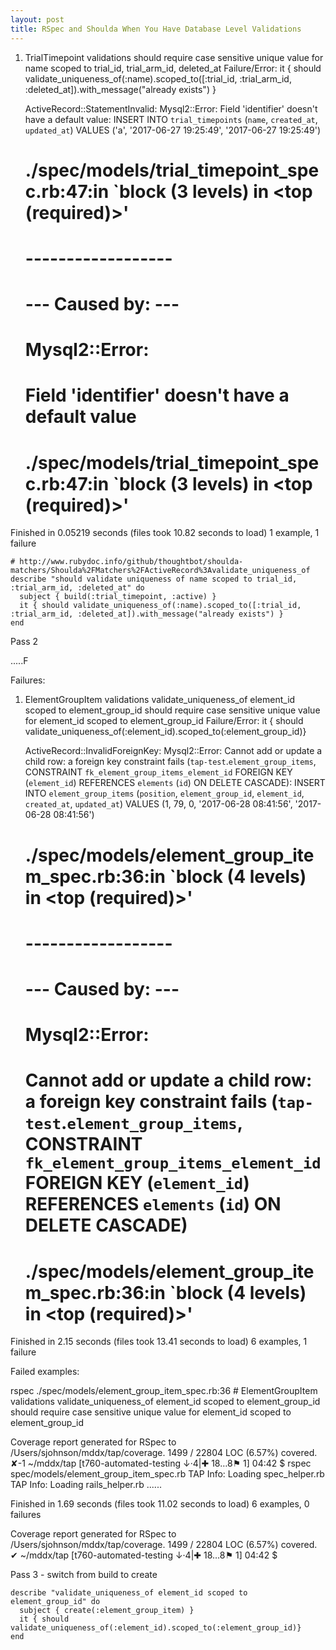 ```yaml
---
layout: post
title: RSpec and Shoulda When You Have Database Level Validations
---
```


  1) TrialTimepoint validations should require case sensitive unique value for name scoped to trial_id, trial_arm_id, deleted_at
     Failure/Error: it { should validate_uniqueness_of(:name).scoped_to([:trial_id, :trial_arm_id, :deleted_at]).with_message("already exists") }

     ActiveRecord::StatementInvalid:
       Mysql2::Error: Field 'identifier' doesn't have a default value: INSERT INTO `trial_timepoints` (`name`, `created_at`, `updated_at`) VALUES ('a', '2017-06-27 19:25:49', '2017-06-27 19:25:49')
     # ./spec/models/trial_timepoint_spec.rb:47:in `block (3 levels) in <top (required)>'
     # ------------------
     # --- Caused by: ---
     # Mysql2::Error:
     #   Field 'identifier' doesn't have a default value
     #   ./spec/models/trial_timepoint_spec.rb:47:in `block (3 levels) in <top (required)>'

Finished in 0.05219 seconds (files took 10.82 seconds to load)
1 example, 1 failure

    # http://www.rubydoc.info/github/thoughtbot/shoulda-matchers/Shoulda%2FMatchers%2FActiveRecord%3Avalidate_uniqueness_of
    describe "should validate uniqueness of name scoped to trial_id, :trial_arm_id, :deleted_at" do
      subject { build(:trial_timepoint, :active) }
      it { should validate_uniqueness_of(:name).scoped_to([:trial_id, :trial_arm_id, :deleted_at]).with_message("already exists") }      
    end

Pass 2

.....F

Failures:

  1) ElementGroupItem validations validate_uniqueness_of element_id scoped to element_group_id should require case sensitive unique value for element_id scoped to element_group_id
     Failure/Error: it { should validate_uniqueness_of(:element_id).scoped_to(:element_group_id)}

     ActiveRecord::InvalidForeignKey:
       Mysql2::Error: Cannot add or update a child row: a foreign key constraint fails (`tap-test`.`element_group_items`, CONSTRAINT `fk_element_group_items_element_id` FOREIGN KEY (`element_id`) REFERENCES `elements` (`id`) ON DELETE CASCADE): INSERT INTO `element_group_items` (`position`, `element_group_id`, `element_id`, `created_at`, `updated_at`) VALUES (1, 79, 0, '2017-06-28 08:41:56', '2017-06-28 08:41:56')
     # ./spec/models/element_group_item_spec.rb:36:in `block (4 levels) in <top (required)>'
     # ------------------
     # --- Caused by: ---
     # Mysql2::Error:
     #   Cannot add or update a child row: a foreign key constraint fails (`tap-test`.`element_group_items`, CONSTRAINT `fk_element_group_items_element_id` FOREIGN KEY (`element_id`) REFERENCES `elements` (`id`) ON DELETE CASCADE)
     #   ./spec/models/element_group_item_spec.rb:36:in `block (4 levels) in <top (required)>'

Finished in 2.15 seconds (files took 13.41 seconds to load)
6 examples, 1 failure

Failed examples:

rspec ./spec/models/element_group_item_spec.rb:36 # ElementGroupItem validations validate_uniqueness_of element_id scoped to element_group_id should require case sensitive unique value for element_id scoped to element_group_id

Coverage report generated for RSpec to /Users/sjohnson/mddx/tap/coverage. 1499 / 22804 LOC (6.57%) covered.
✘-1 ~/mddx/tap [t760-automated-testing ↓·4|✚ 18…8⚑ 1]
04:42 $ rspec spec/models/element_group_item_spec.rb
TAP Info: Loading spec_helper.rb
TAP Info: Loading rails_helper.rb
......

Finished in 1.69 seconds (files took 11.02 seconds to load)
6 examples, 0 failures

Coverage report generated for RSpec to /Users/sjohnson/mddx/tap/coverage. 1499 / 22804 LOC (6.57%) covered.
✔ ~/mddx/tap [t760-automated-testing ↓·4|✚ 18…8⚑ 1]
04:42 $

Pass 3 - switch from build to create 

    describe "validate_uniqueness_of element_id scoped to element_group_id" do
      subject { create(:element_group_item) }
      it { should validate_uniqueness_of(:element_id).scoped_to(:element_group_id)}
    end
    
